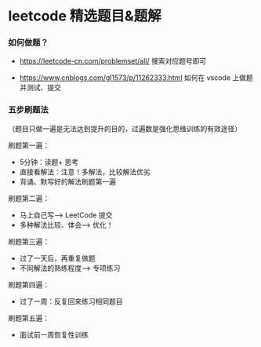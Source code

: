 # leetcode 精选题目&题解

### 如何做题？

- https://leetcode-cn.com/problemset/all/ 搜索对应题号即可

- https://www.cnblogs.com/gl1573/p/11262333.html 如何在 vscode 上做题并测试、提交

### 五步刷题法

（题目只做一遍是无法达到提升的目的，过遍数是强化思维训练的有效途径）

刷题第一遍：

- 5分钟：读题+ 思考 
- 直接看解法：注意！多解法，比较解法优劣 
- 背诵、默写好的解法刷题第一遍

刷题第二遍：

- 马上自己写—> LeetCode 提交
- 多种解法比较、体会—> 优化！

刷题第三遍：

- 过了一天后，再重复做题
- 不同解法的熟练程度—> 专项练习

刷题第四遍：

- 过了一周：反复回来练习相同题目

刷题第五遍：

- 面试前一周恢复性训练